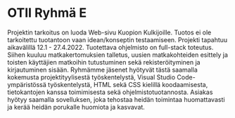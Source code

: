 # OTII Ryhmä E

Projektin tarkoitus on luoda Web-sivu Kuopion Kulkijoille. Tuotos ei ole tarkoitettu tuotantoon vaan idean/konseptin testaamiseen. Projekti tapahtuu aikavälillä 12.1 - 27.4.2022. Tuotettava ohjelmisto on full-stack toteutus. Siihen kuuluu matkakertomuksien talletus, uusien matkakohteiden esittely ja toisten käyttäjien matkoihin tutustuminen sekä rekisteröityminen ja kirjautuminen sisään. 
Ryhmämme jäsenet hyötyvät tästä saamalla kokemusta projektityylisestä työskentelystä, Visual Studio Code- ympäristössä työskentelystä, HTML sekä CSS kielillä koodaamisesta, tietokantojen kanssa toimimisesta sekä ohjelmistotuotannosta. Asiakas hyötyy saamalla sovelluksen, joka tehostaa heidän toimintaa huomattavasti ja kerää heidän porukalle huomiota ja kasvavat.
